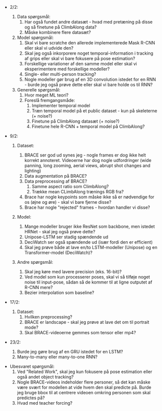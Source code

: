 -   2/2:

    1. Data spørgsmål:
        1. Har også fundet andre datasæt - hvad med pretæning på disse og så finetune på ClimbAlong data?
        2. Måske kombinere flere datasæt?
    2. Model spørgsmål:
        1. Skal vi bare scratche den allerede implementerede Mask R-CNN eller skal vi udvide den?
        2. Skal jeg også inkorporere noget temporal-information i tracking af grips eller skal vi bare fokusere på pose estimation?
        3. Forskellige variationer af den samme model eller skal vi eksperimentere med forskellige modeller?
        4. Single- eller multi-person tracking?
        5. Nogle modeller gør brug af en 3D convolution istedet for en RNN - burde jeg også prøve dette eller skal vi bare holde os til RNN?
    3. Generelle spørgsmål:
        1. Hvor meget ML teori?
        2. Foreslå fremgangsmåde:
            1. Implementer temporal model
            2. Træn temporal model på et public dataset - kun på skeleterne (+ noise?)
            3. Finetune på ClimbAlong datasæt (+ noise?)
            4. Finetune hele R-CNN + temporal model på ClimbAlong?

-   9/2:

    1. Dataset:

        1. BRACE ser god ud synes jeg - nogle frames er dog ikke helt korrekt annoteret. Videoerne har dog nogle udfordringer (wide panning, long zooming, aerial views, abrupt shot changes and lighting)
        2. Data augmentation på BRACE?
        3. Data preprocessing af BRACE?
            1. Samme aspect ratio som ClimbAlong?
            2. Trække mean CLimbAlong trænings RGB fra?
        4. Brace har nogle keypoints som måske ikke så er nødvendige for os (øjne og øre) - skal vi bare fjerne disse?
        5. Brace har nogle "rejected" frames - hvordan handler vi disse?

    2. Model:

        1. Mange modeller bruger ikke ResNet som backbone, men istedet HRNet - skal jeg også prøve dette?
        2. Unipose-LSTM ser stadig spændende ud
        3. DeciWatch ser også spændende ud (især fordi den er efficient)
        4. Skal jeg prøve både at lave en/to LSTM-modeller (Unipose) og en Transformer-model (DeciWatch)?

    3. Andre spørgsmål:
        1. Skal jeg køre med lavere precision (eks. 16-bit)?
        2. Ved model som kun processerer poses, skal vi så tilføje noget noise til input-pose, sådan så de kommer til at ligne outputet af R-CNN mere?
        3. Bezier interpolation som baseline?

- 17/2:
    1. Dataset:
        1. Hvilken preprocessing?
        2. BRACE er landscape - skal jeg prøve at lave det om til portrait mode?
        3. Skal BRACE-videoerne gemmes som tensor eller mp4?
- 23/2:
    1. Burde jeg gøre brug af en GRU istedet for en LSTM?
    2. Many-to-many eller many-to-one RNN?

*   Ubesvaret spørgsmål:
    1. Ved "Related Work", skal jeg kun fokusere på pose estimation eller også andet object tracking?
    2. Nogle BRACE-videos indeholder flere personer, så det kan måske være svært for modellen at vide hvem den skal predicte på.
    Burde jeg bruge bbox til at centrere videoen omkring personen som skal predictes på?
    3. Hvad med teacher forcing?
